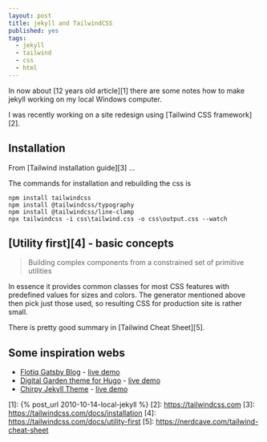 ```yaml
---
layout: post
title: jekyll and TailwindCSS
published: yes
tags:
  - jekyll
  - tailwind
  - css
  - html
---
```

In now about [12 years old article][1] there are some notes how to make jekyll working on my local Windows computer.

I was recently working on a site redesign using [Tailwind CSS framework][2]. 

## Installation

From [Tailwind installation guide][3] ...

The commands for installation and rebuilding the css is 

```
npm install tailwindcss
npm install @tailwindcss/typography
npm install @tailwindcss/line-clamp
npx tailwindcss -i css\tailwind.css -o css\output.css --watch
```

## [Utility first][4] - basic concepts

> Building complex components from a constrained set of primitive utilities

In essence it provides common classes for most CSS features with predefined values for sizes and colors. The generator mentioned above then pick just those used, so resulting CSS for production site is rather small.

There is pretty good summary in [Tailwind Cheat Sheet][5].

## Some inspiration webs

 - [Flotiq Gatsby Blog](https://github.com/flotiq/flotiq-gatsby-blog-2) - [live demo](https://flotiq-gatsby-blog-2.netlify.app/)
 - [Digital Garden theme for Hugo](https://github.com/apvarun/digital-garden-hugo-theme) - [live demo](https://digital-garden-hugo-theme.vercel.app/)
 - [Chirpy Jekyll Theme](https://github.com/cotes2020/jekyll-theme-chirpy/) - [live demo](https://chirpy.cotes.page/)


[1]: {% post_url 2010-10-14-local-jekyll %}
[2]: https://tailwindcss.com
[3]: https://tailwindcss.com/docs/installation
[4]: https://tailwindcss.com/docs/utility-first
[5]: https://nerdcave.com/tailwind-cheat-sheet

